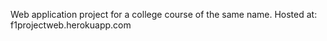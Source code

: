 Web application project for a college course of the same name.
Hosted at: f1projectweb.herokuapp.com
